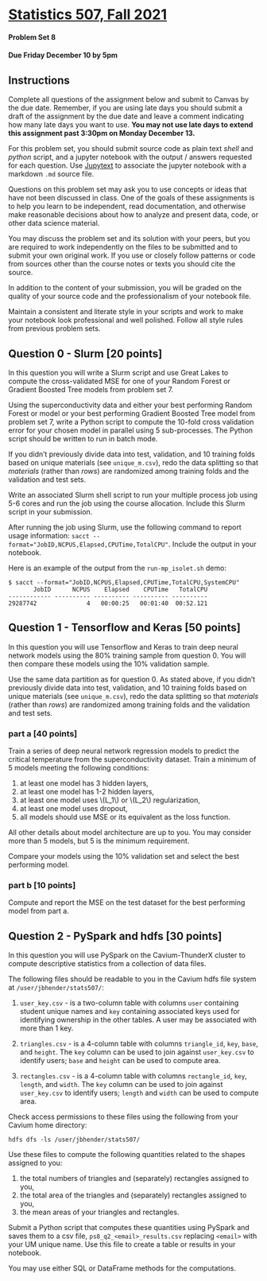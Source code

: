 

[Statistics 507, Fall 2021](../index.html)
==========================================

#### Problem Set 8

#### Due Friday December 10 by 5pm

Instructions
------------

Complete all questions of the assignment below and submit to Canvas by the due date. Remember, if you are using late days you should submit a draft of the assignment by the due date and leave a comment indicating how many late days you want to use. **You may not use late days to extend this assignment past 3:30pm on Monday December 13.**

For this problem set, you should submit source code as plain text _shell_ and _python_ script, and a jupyter notebook with the output / answers requested for each question. Use [Jupytext](https://jupytext.readthedocs.io/en/latest/install.html) to associate the jupyter notebook with a markdown `.md` source file.

Questions on this problem set may ask you to use concepts or ideas that have not been discussed in class. One of the goals of these assignments is to help you learn to be independent, read documentation, and otherwise make reasonable decisions about how to analyze and present data, code, or other data science material.

You may discuss the problem set and its solution with your peers, but you are required to work independently on the files to be submitted and to submit your own original work. If you use or closely follow patterns or code from sources other than the course notes or texts you should cite the source.

In addition to the content of your submission, you will be graded on the quality of your source code and the professionalism of your notebook file.

Maintain a consistent and literate style in your scripts and work to make your notebook look professional and well polished. Follow all style rules from previous problem sets.

Question 0 - Slurm \[20 points\]
--------------------------------

In this question you will write a Slurm script and use Great Lakes to compute the cross-validated MSE for one of your Random Forest or Gradient Boosted Tree models from problem set 7.

Using the superconductivity data and either your best performing Random Forest or model or your best performing Gradient Boosted Tree model from problem set 7, write a Python script to compute the 10-fold cross validation error for your chosen model in parallel using 5 sub-processes. The Python script should be written to run in batch mode.

If you didn’t previously divide data into test, validation, and 10 training folds based on unique materials (see `unique_m.csv`), redo the data splitting so that _materials_ (rather than _rows_) are randomized among training folds and the validation and test sets.

Write an associated Slurm shell script to run your multiple process job using 5-6 cores and run the job using the course allocation. Include this Slurm script in your submission.

After running the job using Slurm, use the following command to report usage information: `sacct --format="JobID,NCPUS,Elapsed,CPUTime,TotalCPU"`. Include the output in your notebook.

Here is an example of the output from the `run-mp_isolet.sh` demo:

    $ sacct --format="JobID,NCPUS,Elapsed,CPUTime,TotalCPU,SystemCPU"
           JobID      NCPUS    Elapsed    CPUTime   TotalCPU 
    ------------ ---------- ---------- ---------- ---------- 
    29287742              4   00:00:25   00:01:40  00:52.121 

Question 1 - Tensorflow and Keras \[50 points\]
-----------------------------------------------

In this question you will use Tensorflow and Keras to train deep neural network models using the 80% training sample from question 0. You will then compare these models using the 10% validation sample.

Use the same data partition as for question 0. As stated above, if you didn’t previously divide data into test, validation, and 10 training folds based on unique materials (see `unique_m.csv`), redo the data splitting so that _materials_ (rather than _rows_) are randomized among training folds and the validation and test sets.

### part a \[40 points\]

Train a series of deep neural network regression models to predict the critical temperature from the superconductivity dataset. Train a minimum of 5 models meeting the following conditions:

1.  at least one model has 3 hidden layers,
2.  at least one model has 1-2 hidden layers,
3.  at least one model uses \\(L\_1\\) or \\(L\_2\\) regularization,
4.  at least one model uses dropout,
5.  all models should use MSE or its equivalent as the loss function.

All other details about model architecture are up to you. You may consider more than 5 models, but 5 is the minimum requirement.

Compare your models using the 10% validation set and select the best performing model.

### part b \[10 points\]

Compute and report the MSE on the test dataset for the best performing model from part a.

Question 2 - PySpark and hdfs \[30 points\]
-------------------------------------------

In this question you will use PySpark on the Cavium-ThunderX cluster to compute descriptive statistics from a collection of data files.

The following files should be readable to you in the Cavium hdfs file system at `/user/jbhender/stats507/`:

1.  `user_key.csv` - is a two-column table with columns `user` containing student unique names and `key` containing associated keys used for identifying ownership in the other tables. A user may be associated with more than 1 key.
    
2.  `triangles.csv` - is a 4-column table with columns `triangle_id`, `key`, `base`, and `height`. The `key` column can be used to join against `user_key.csv` to identify users; `base` and `height` can be used to compute area.
    
3.  `rectangles.csv` - is a 4-column table with columns `rectangle_id`, `key`, `length`, and `width`. The `key` column can be used to join against `user_key.csv` to identify users; `length` and `width` can be used to compute area.
    

Check access permissions to these files using the following from your Cavium home directory:

    hdfs dfs -ls /user/jbhender/stats507/

Use these files to compute the following quantities related to the shapes assigned to you:

1.  the total numbers of triangles and (separately) rectangles assigned to you,
2.  the total area of the triangles and (separately) rectangles assigned to you,
3.  the mean areas of your triangles and rectangles.

Submit a Python script that computes these quantities using PySpark and saves them to a csv file, `ps8_q2_<email>_results.csv` replacing `<email>` with your UM unique name. Use this file to create a table or results in your notebook.

You may use either SQL or DataFrame methods for the computations.

